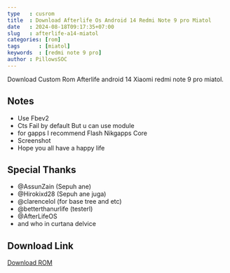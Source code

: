 ```yaml
---
type   : cusrom
title  : Download Afterlife Os Android 14 Redmi Note 9 pro Miatol
date   : 2024-08-18T09:17:35+07:00
slug   : afterlife-a14-miatol
categories: [rom]
tags      : [miatol]
keywords  : [redmi note 9 pro]
author : PillowsSOC
---
```


Download Custom Rom Afterlife android 14 Xiaomi redmi note 9 pro miatol.


## Notes 
- Use Fbev2
- Cts Fail by default But u can use module
- for gapps I recommend Flash Nikgapps Core
-  Screenshot
- Hope you all have a happy life 


## Special Thanks
- @AssunZain (Sepuh ane)
- @Hirokixd28 (Sepuh ane juga)
- @clarencelol (for base tree and etc)
- @betterthanurlife (testerl)
- @AfterLifeOS
- and who in curtana delvice

## Download Link
[Download ROM](https://pixeldrain.com/u/7BLUk2rR)


